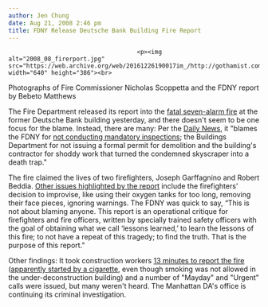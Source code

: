 ```yaml
---
author: Jen Chung
date: Aug 21, 2008 2:46 pm
title: FDNY Release Deutsche Bank Building Fire Report
---
```


	
										<p><img alt="2008_08_firerport.jpg" src="https://web.archive.org/web/20161226190017im_/http://gothamist.com/attachments/jen/2008_08_firerport.jpg" width="640" height="386"><br>
<span class="photo_caption">Photographs of Fire Commissioner Nicholas Scoppetta and the FDNY report by Bebeto Matthews</span></p>

<p>The Fire Department released its report into the <a href="https://web.archive.org/web/20161226190017/http://gothamist.com/2007/08/19/two_firefighter.php">fatal seven-alarm fire</a> at the former Deutsche Bank building yesterday, and there doesn&apos;t seem to be one focus for the blame.  Instead, there are many:  Per the <a href="https://web.archive.org/web/20161226190017/http://www.nydailynews.com/ny_local/2008/08/20/2008-08-20_fdny_probe_finds_series_of_big_failures_.html">Daily News</a>, it &quot;blames the FDNY for <a href="https://web.archive.org/web/20161226190017/http://gothamist.com/2007/08/23/fdny_did_not_in.php">not conducting mandatory inspections</a>; the Buildings Department for not issuing a formal permit for demolition and the building&apos;s contractor for shoddy work that turned the condemned skyscraper into a death trap.&quot;</p>

<p>The fire claimed the lives of two firefighters, Joseph Garffagnino and Robert Beddia.  <a href="https://web.archive.org/web/20161226190017/http://www.nytimes.com/2008/08/21/nyregion/21deutsch.html?_r=1&amp;adxnnl=1&amp;oref=slogin&amp;ref=nyregion&amp;adxnnlx=1219339717-zns5lTejrJpHiybl98/fiw">Other issues highlighted by the report</a> include the firefighters&apos; decision to improvise, like using their oxygen tanks for too long, removing their face pieces, ignoring warnings.  The FDNY was quick to say, &#x201C;This is not about blaming anyone. This report is an operational critique for firefighters and fire officers, written by specially trained safety officers with the goal of obtaining what we call &#x2018;lessons learned,&#x2019; to learn the lessons of this fire; to not have a repeat of this tragedy; to find the truth. That is the purpose of this report.&quot;</p>

<p>Other findings:  It took construction workers <a href="https://web.archive.org/web/20161226190017/http://www.nypost.com/seven/08212008/news/regionalnews/deadly_delay_125408.htm">13 minutes to report the fire</a> (<a href="https://web.archive.org/web/20161226190017/http://gothamist.com/2007/08/28/though_worker_s.php">apparently started by a cigarette</a>, even though smoking was not allowed in the under-deconstruction building) and a number of &quot;Mayday&quot; and &quot;Urgent&quot; calls were issued, but many weren&apos;t heard.  The Manhattan DA&apos;s office is continuing its criminal investigation.</p>					
										
									
				
